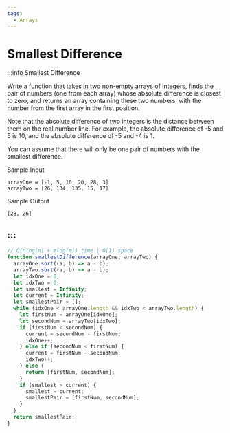 ```yaml
---
tags:
  - Arrays
---
```


# Smallest Difference

:::info Smallest Difference

Write a function that takes in two non-empty arrays of integers, finds the pair of numbers (one from each array) whose absolute difference is closest to zero, and returns an array containing these two numbers, with the number from the first array in the first position.

Note that the absolute difference of two integers is the distance between them on the real number line. For example, the absolute difference of -5 and 5 is 10, and the absolute difference of -5 and -4 is 1.

You can assume that there will only be one pair of numbers with the smallest difference.

Sample Input

```
arrayOne = [-1, 5, 10, 20, 28, 3]
arrayTwo = [26, 134, 135, 15, 17]
```

Sample Output
```
[28, 26]
```
:::
---

```js title="Solution"
// O(nlog(n) + mlog(m)) time | O(1) space
function smallestDifference(arrayOne, arrayTwo) {
  arrayOne.sort((a, b) => a - b);
  arrayTwo.sort((a, b) => a - b);
  let idxOne = 0;
  let idxTwo = 0;
  let smallest = Infinity;
  let current = Infinity;
  let smallestPair = [];
  while (idxOne < arrayOne.length && idxTwo < arrayTwo.length) {
    let firstNum = arrayOne[idxOne];
    let secondNum = arrayTwo[idxTwo];
    if (firstNum < secondNum) {
      current = secondNum - firstNum;
      idxOne++;
    } else if (secondNum < firstNum) {
      current = firstNum - secondNum;
      idxTwo++;
    } else {
      return [firstNum, secondNum];
    }
    if (smallest > current) {
      smallest = current;
      smallestPair = [firstNum, secondNum];
    }
  }
  return smallestPair;
}
```